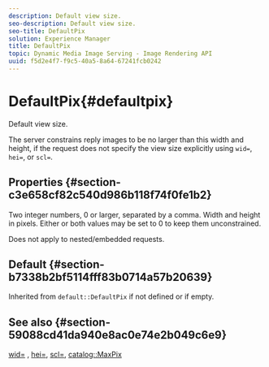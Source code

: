 ```yaml
---
description: Default view size.
seo-description: Default view size.
seo-title: DefaultPix
solution: Experience Manager
title: DefaultPix
topic: Dynamic Media Image Serving - Image Rendering API
uuid: f5d2e4f7-f9c5-40a5-8a64-67241fcb0242
---
```


# DefaultPix{#defaultpix}

Default view size.

The server constrains reply images to be no larger than this width and height, if the request does not specify the view size explicitly using `wid=`, `hei=`, or `scl=`.

## Properties {#section-c3e658cf82c540d986b118f74f0fe1b2}

Two integer numbers, 0 or larger, separated by a comma. Width and height in pixels. Either or both values may be set to 0 to keep them unconstrained.

Does not apply to nested/embedded requests.

## Default {#section-b7338b2bf5114fff83b0714a57b20639}

Inherited from `default::DefaultPix` if not defined or if empty.

## See also {#section-59088cd41da940e8ac0e74e2b049c6e9}

[wid=](../../../../../is-api/http-ref/image-serving-api-ref/c-http-protocol-reference/c-command-reference/r-is-http-wid.md#reference-bfeadcb67bf4485f851eb21345527e47) , [hei=](../../../../../is-api/http-ref/image-serving-api-ref/c-http-protocol-reference/c-command-reference/r-is-http-hei.md#reference-6d6f556ccc0e4b98a815e8a5c1944a96), [scl=](../../../../../is-api/http-ref/image-serving-api-ref/c-http-protocol-reference/c-command-reference/r-scl.md#reference-b2a74e493d0d407e98fe350551ba3fcc), [catalog::MaxPix](../../../../../is-api/image-catalog/image-serving-api-ref/c-image-catalog-reference/c-attributes-reference/r-maxpix.md#reference-e167d396ac794079ba8b5e6eb16eeda5) 
